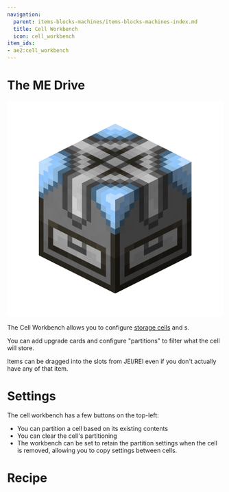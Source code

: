 ```yaml
---
navigation:
  parent: items-blocks-machines/items-blocks-machines-index.md
  title: Cell Workbench
  icon: cell_workbench
item_ids:
- ae2:cell_workbench
---
```

# The ME Drive

![A Drive](../assets/blocks/cell_workbench.png)

The Cell Workbench allows you to configure [storage cells](../items-blocks-machines/storage_cells.md) and <ItemLink id="view_cell" />s.

You can add upgrade cards and configure "partitions" to filter what the cell will store.

Items can be dragged into the slots from JEI/REI even if you don't actually have any of that item.

# Settings

The cell workbench has a few buttons on the top-left:

- You can partition a cell based on its existing contents
- You can clear the cell's partitioning
- The workbench can be set to retain the partition settings when the cell is removed, allowing you to copy settings between cells.

# Recipe

<RecipeFor id="cell_workbench" />
